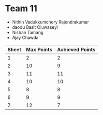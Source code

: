 # Team 11

* Nithin Vadukkumchery Rajendrakumar
* daodu Basit Oluwaseyi
* Nishan Tamang
* Ajay Chawda


| Sheet | Max Points | Achieved Points |
| ----- | ---------- | --------------- |
| 1     | 2          | 2               |
| 2     | 10         | 9               |
| 3     | 11         | 11              |
| 4     | 10         | 10              |
| 5     | 8          | 8               |
| 6     | 9          | 9               |
| 7     | 12         | 7               |
